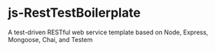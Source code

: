 js-RestTestBoilerplate
======================

A test-driven RESTful web service template based on Node, Express, Mongoose, Chai, and Testem
